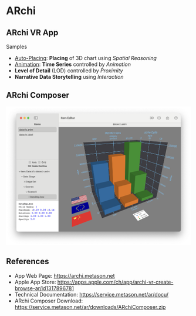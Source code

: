 # ARchi

## ARchi VR App

Samples

* [Auto-Placing](Auto-Placing): __Placing__ of 3D chart using _Spatial Reasoning_
* [Animation](Animation): __Time Series__ controlled by _Animation_
* __Level of Detail__ (LOD) controlled by _Proximity_
* __Narrative Data Storytelling__ using _Interaction_

## ARchi Composer

![composer](../docu/images/editor.png)


## References

- App Web Page: https://archi.metason.net
- Apple App Store: https://apps.apple.com/ch/app/archi-vr-create-browse-ar/id1317896781
- Technical Documentation: https://service.metason.net/ar/docu/ 
- ARchi Composer Download: https://service.metason.net/ar/downloads/ARchiComposer.zip